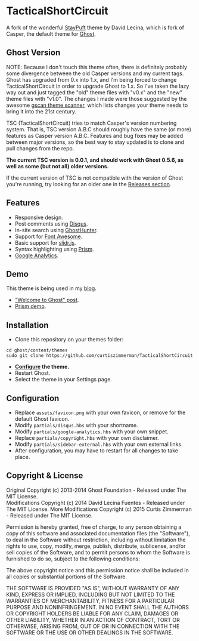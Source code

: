 # TacticalShortCircuit

A fork of the wonderful [StayPuft](https://github.com/dlecina/StayPuft) theme by David Lecina, which is fork of Casper, the default theme for [Ghost](https://github.com/tryghost/ghost/).

## Ghost Version

NOTE: Because I don't touch this theme often, there is definitely probably some divergence between the old Casper versions and my current tags. Ghost has upgraded from 0.x into 1.x, and I'm being forced to change TacticalShortCircuit in order to upgrade Ghost to 1.x. So I've taken the lazy way out and just tagged the "old" theme files with "v0.x" and the "new" theme files with "v1.0". The changes I made were those suggested by the awesome [gscan theme scanner](https://gscan.ghost.org/), which lists changes your theme needs to bring it into the 21st century.

TSC (TacticalShortCircuit) tries to match Casper's version numbering system. That is, TSC version A.B.C should roughly have the same (or more) features as Casper version A.B.C. Features and bug fixes may be added between major versions, so the best way to stay updated is to clone and pull changes from the repo.

**The current TSC version is 0.0.1, and should work with Ghost 0.5.6, as well as some (but not all) older versions.**

If the current version of TSC is not compatible with the version of Ghost you're running, try looking for an older one in the [Releases section](https://github.com/curtiszimmerman/TacticalShortCircuit/releases).

## Features

* Responsive design.
* Post comments using [Disqus](http://disqus.com/).
* In-site search using [GhostHunter](https://github.com/i11ume/ghostHunter).
* Support for [Font Awesome](https://github.com/FortAwesome/Font-Awesome).
* Basic support for [slidr.js](https://github.com/bchanx/slidr).
* Syntax highlighting using [Prism](https://github.com/LeaVerou/prism/).
* [Google Analytics](http://www.google.com/analytics/).

## Demo

This theme is being used in my [blog](http://curtisz.com/).

*  ["Welcome to Ghost" post](http://curtisz.com/blog/welcome-to-ghost/).
*  [Prism demo](http://curtisz.com/blog/prism-demo/).

## Installation

* Clone this repository on your themes folder:

```
cd ghost/content/themes
sudo git clone https://github.com/curtiszimmerman/TacticalShortCircuit
```

* **[Configure](#configuration) the theme.**
* Restart Ghost.
* Select the theme in your Settings page.

## Configuration

* Replace `assets/favicon.png` with your own favicon, or remove for the default Ghost favicon.
* Modify `partials/disqus.hbs` with your shortname.
* Modify `partials/google-analytics.hbs` with your own snippet.
* Replace `partials/copyright.hbs` with your own disclaimer.
* Modify `partials/sidebar-external.hbs` with your own external links.
* After configuration, you may have to restart for all changes to take place.

## Copyright & License

Original Copyright (c) 2013-2014 Ghost Foundation - Released under The MIT License.  
Modifications Copyright (c) 2014 David Lecina Fuentes - Released under The MIT License.
More Modifications Copyright (c) 2015 Curtis Zimmerman - Released under The MIT License.

Permission is hereby granted, free of charge, to any person obtaining a copy of this software and associated documentation files (the "Software"), to deal in the Software without restriction, including without limitation the rights to use, copy, modify, merge, publish, distribute, sublicense, and/or sell copies of the Software, and to permit persons to whom the Software is furnished to do so, subject to the following conditions:

The above copyright notice and this permission notice shall be included in all copies or substantial portions of the Software.

THE SOFTWARE IS PROVIDED "AS IS", WITHOUT WARRANTY OF ANY KIND, EXPRESS OR IMPLIED, INCLUDING BUT NOT LIMITED TO THE WARRANTIES OF MERCHANTABILITY, FITNESS FOR A PARTICULAR PURPOSE AND
NONINFRINGEMENT. IN NO EVENT SHALL THE AUTHORS OR COPYRIGHT HOLDERS BE LIABLE FOR ANY CLAIM, DAMAGES OR OTHER LIABILITY, WHETHER IN AN ACTION OF CONTRACT, TORT OR OTHERWISE, ARISING FROM, OUT OF OR IN CONNECTION WITH THE SOFTWARE OR THE USE OR OTHER DEALINGS IN THE SOFTWARE.
